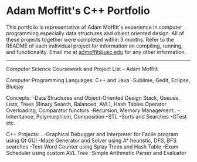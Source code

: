 # Adam Moffitt's C++ Portfolio

This portfolio is representative of Adam Moffitt's experience in computer programming especially data structures and object oriented design. All of these projects together were completed within 3 months. Refer to the README of each individual project for information on compiling, running, and functionality. Email me at admoffit@usc.edu for any other information.

----

Computer Science Coursework and Project List – Adam Moffitt

Computer Programming Languages: C++ and Java
	-Sublime, Gedit, Eclipse, Bluejay

Concepts:
	-Data Structures and Object-Oriented Design
		Stack, Queues, Lists, Trees (Binary Search, Balanced, AVL), Hash Tables
		Operator Overloading, Comparator functors
	-Recursion, Memory Management..
	-Inheritance, Polymorphism, Composition
 	-STL
	-Sorts and Searches
	-GTest etc.

C++ Projects:
	..-Graphical Debugger and Interpreter for Facile program using Qt GUI
	-Maze Generator and Solver using A* heuristic, DFS, BFS searches
	-Text-Word Counter using Splay Trees and Hash Table
	-Exam Scheduler using custom AVL Tree
	-Simple Arithmetic Parser and Evaluator
